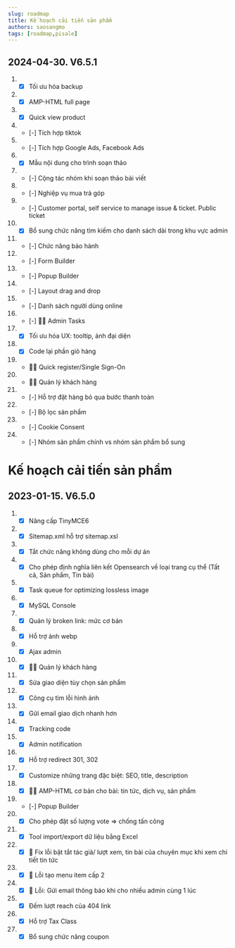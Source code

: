 ```yaml
---
slug: roadmap
title: Kế hoạch cải tiến sản phẩm
authors: saosangmo
tags: [roadmap,pisale]
---
```

## 2024-04-30. V6.5.1
1. - [x] Tối ưu hóa backup
2. - [x] AMP-HTML full page
3. - [x] Quick view product
6. - [-] Tích hợp tiktok
7. - [-] Tích hợp Google Ads, Facebook Ads
8. - [x] Mẫu nội dung cho trình soạn thảo
9. - [-] Cộng tác nhóm khi soạn thảo bài viết
10. - [-] Nghiệp vụ mua trả góp
11. - [-] Customer portal, self service to manage issue & ticket. Public ticket
12. - [x] Bổ sung chức năng tìm kiếm cho danh sách dài trong khu vực admin
13. - [-] Chức năng bảo hành
14. - [-] Form Builder
15. - [-] Popup Builder
16. - [-] Layout drag and drop
17. - [-] Danh sách người dùng online
18. - [-] 🐱‍💻 Admin Tasks
19. - [x] Tối ưu hóa UX: tooltip, ảnh đại diện
20. - [x] Code lại phần giỏ hàng
21. - 🐱‍💻 Quick register/Single Sign-On
22. - 🐱‍💻 Quản lý khách hàng
23. - [-] Hỗ trợ đặt hàng bỏ qua bước thanh toán
24. - [-] Bộ lọc sản phẩm
25. - [-] Cookie Consent
26. - [-] Nhóm sản phẩm chính vs nhóm sản phẩm bổ sung

# Kế hoạch cải tiến sản phẩm
## 2023-01-15. V6.5.0
1. - [x] Nâng cấp TinyMCE6
2. - [x] Sitemap.xml hỗ trợ sitemap.xsl
3. - [x] Tắt chức năng không dùng cho mỗi dự án
4. - [x] Cho phép định nghĩa liên kết Opensearch về loại trang cụ thể (Tất cả, Sản phẩm, Tin bài)
5. - [x] Task queue for optimizing lossless image
6. - [x] MySQL Console
7. - [x] Quản lý broken link: mức cơ bản
8. - [x] Hỗ trợ ảnh webp
9. - [x] Ajax admin
10. - [x] 🐱‍💻 Quản lý khách hàng
11. - [x] Sửa giao diện tùy chọn sản phẩm
12. - [x] Công cụ tìm lỗi hình ảnh
13. - [x] Gửi email giao dịch nhanh hơn
14. - [x] Tracking code
15. - [x] Admin notification
16. - [x] Hỗ trợ redirect 301, 302
17. - [x] Customize những trang đặc biệt: SEO, title, description
18. - [x] 🐱‍💻 AMP-HTML cơ bản cho bài: tin tức, dịch vụ, sản phẩm
19. - [-] Popup Builder
20. - [x] Cho phép đặt số lượng vote => chống tấn công
21. - [x] Tool import/export dữ liệu bằng Excel
22. - [x] 🐛 Fix lỗi bật tắt tác giả/ lượt xem, tin bài của chuyên mục khi xem chi tiết tin tức
23. - [x] 🐛 Lỗi tạo menu item cấp 2
24. - [x] 🐞 Lỗi: Gửi email thông báo khi cho nhiều admin cùng 1 lúc
25. - [x] Đếm lượt reach của 404 link
26. - [x] Hỗ trợ Tax Class
27. - [x] Bổ sung chức năng coupon
